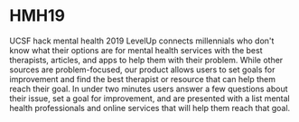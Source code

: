 # HMH19
UCSF hack mental health 2019
LevelUp connects millennials who don't know what their options are for mental health services with the best therapists, articles, and apps to help them with their problem. While other sources are problem-focused, our product allows users to set goals for improvement and find the best therapist or resource that can help them reach their goal. In under two minutes users answer a few questions about their issue, set a goal for improvement, and are presented with a list mental health professionals and online services that will help them reach that goal.
